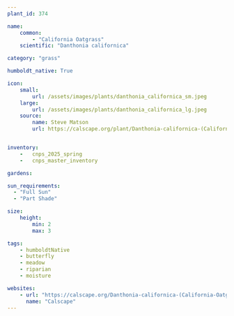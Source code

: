 ```yaml
---
plant_id: 374

name: 
    common: 
        - "California Oatgrass"
    scientific: "Danthonia californica"

category: "grass"

humboldt_native: True

icon: 
    small: 
        url: /assets/images/plants/danthonia_californica_sm.jpeg 
    large: 
        url: /assets/images/plants/danthonia_californica_lg.jpeg 
    source: 
        name: Steve Matson 
        url: https://calscape.org/plant/Danthonia-californica-(California-Oatgrass)-2/gallery


inventory: 
    -   cnps_2025_spring
    -   cnps_master_inventory

gardens:  

sun_requirements:
  - "Full Sun" 
  - "Part Shade" 

size:
    height: 
        min: 2
        max: 3

tags: 
    - humboldtNative
    - butterfly
    - meadow
    - riparian
    - moisture

websites:
    - url: "https://calscape.org/Danthonia-californica-(California-Oatgrass)-2"
      name: "Calscape"
---
```

